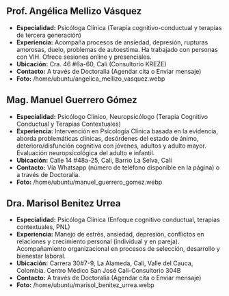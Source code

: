 
## Prof. Angélica Mellizo Vásquez
*   **Especialidad:** Psicóloga Clínica (Terapia cognitivo-conductual y terapias de tercera generación)
*   **Experiencia:** Acompaña procesos de ansiedad, depresión, rupturas amorosas, duelo, problemas de autoestima. Ha trabajado con personas con VIH. Ofrece sesiones online y presenciales.
*   **Ubicación:** Cra. 46 #6a-60, Cali (Consultorio KREZE)
*   **Contacto:** A través de Doctoralia (Agendar cita o Enviar mensaje)
*   **Foto:** /home/ubuntu/angelica_mellizo_vasquez.webp



## Mag. Manuel Guerrero Gómez
*   **Especialidad:** Psicólogo Clínico, Neuropsicólogo (Terapia Cognitivo Conductual y Terapias Contextuales)
*   **Experiencia:** Intervención en Psicología Clínica basada en la evidencia, aborda problemáticas clínicas, desórdenes del estado de ánimo, deterioro/disfunción cognitiva con jóvenes, adultos y adulto mayor. Evaluación neuropsicológica del adulto e infantil.
*   **Ubicación:** Calle 14 #48a-25, Cali, Barrio La Selva, Cali
*   **Contacto:** Vía Whatsapp (número de teléfono disponible en la página) o a través de Doctoralia.
*   **Foto:** /home/ubuntu/manuel_guerrero_gomez.webp



## Dra. Marisol Benitez Urrea
*   **Especialidad:** Psicóloga Clínica (Enfoque cognitivo conductual, terapias contextuales, PNL)
*   **Experiencia:** Manejo de estrés, ansiedad, depresión, conflictos en relaciones y crecimiento personal (individual y en pareja). Acompañamiento organizacional en procesos de selección, desarrollo y bienestar laboral.
*   **Ubicación:** Carrera 30#7-9, La Alameda, Cali, Valle del Cauca, Colombia. Centro Médico San José Cali-Consultorio 304B
*   **Contacto:** A través de Doctoralia (Agendar cita o Enviar mensaje)
*   **Foto:** /home/ubuntu/marisol_benitez_urrea.webp


